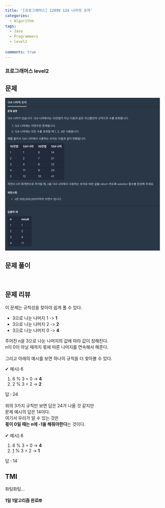 ```yaml
---
title: '[프로그래머스] 12899 124 나라의 숫자'
categories:
  - Algorithm
tags:
  - Java
  - Programmers
  - level2

comments: true 
---
```

### 프로그래머스 level2

## 문제
 <a href="/assets/images/P12899.png"><img src="/assets/images/P12899.png"></a>
 <br/>

## 문제 풀이
<script src="https://gist.github.com/kyeahen/5eed49756de8673e9a92e74a9d4df734.js"></script>
<br/>

## 문제 리뷰

이 문제는 규칙성을 찾아야 쉽게 풀 수 있다. <br>

- 3으로 나눈 나머지 1 -> **1** <br>
- 3으로 나눈 나머지 2 -> **2** <br>
- 3으로 나눈 나머지 0 -> **4** <br>

주어진 n을 3으로 나눈 나머지의 값에 따라 값이 정해진다. <br>
n이 0이 아닐 때까지 몫에 따른 나머지를 연속해서 해준다. <br>
<br>
그리고 아래의 예시를 보면 하나의 규칙을 더 찾아볼 수 있다. <br>

✔︎ 예시) 6 <br>
1. 6 % 3 = 0 -> **4** <br>
2. 2 % 3 = 2 -> **2** <br>

답 : 24 <br>
 <br>
위의 3가지 규칙만 보면 답은 24가 나올 것 같지만 <br>
문제 예시의 답은 14이다. <br>
여기서 우리가 알 수 있는 것은  <br>
**몫이 0일 때는 n에 -1을 해줘야한다**는 것이다. <br>
 <br>
✔︎ 예시) 6  <br>

1. 6 % 3 = 0 -> **4** <br>
2. <u>1</u> % 3 = 2 -> **1** <br>

답 : 14 <br>

## TMI

화팅화팅... <br>
<br/>
**1일 1알고리즘 완료🤓**


